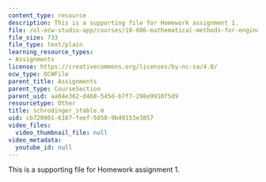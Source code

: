 ```yaml
---
content_type: resource
description: This is a supporting file for Homework assignment 1.
file: /ol-ocw-studio-app/courses/18-086-mathematical-methods-for-engineers-ii-spring-2006/cb7209016167feef50589b49153e3857_schrodinger_stable.m
file_size: 733
file_type: text/plain
learning_resource_types:
- Assignments
license: https://creativecommons.org/licenses/by-nc-sa/4.0/
ocw_type: OCWFile
parent_title: Assignments
parent_type: CourseSection
parent_uid: aa04e362-d4b8-545d-b7f7-298e9910f5d9
resourcetype: Other
title: schrodinger_stable.m
uid: cb720901-6167-feef-5058-9b49153e3857
video_files:
  video_thumbnail_file: null
video_metadata:
  youtube_id: null
---
```

This is a supporting file for Homework assignment 1.